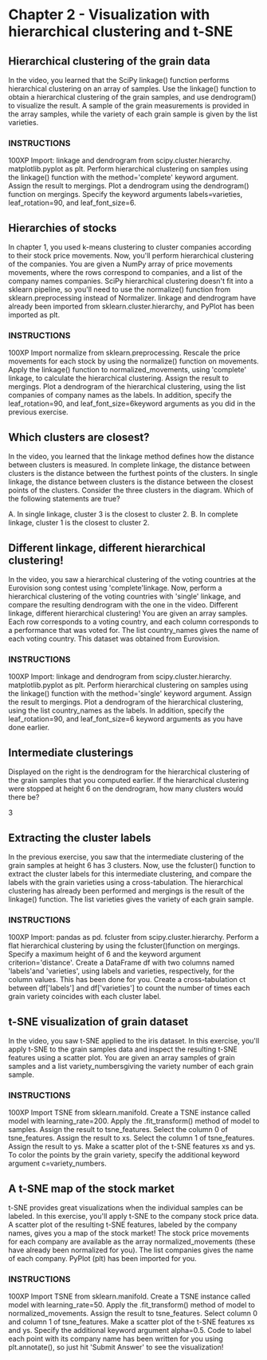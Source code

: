 # Chapter 2 - Visualization with hierarchical clustering and t-SNE


## Hierarchical clustering of the grain data
In the video, you learned that the SciPy linkage() function performs hierarchical clustering on an array of samples. Use the linkage() function to obtain a hierarchical clustering of the grain samples, and use dendrogram() to visualize the result. A sample of the grain measurements is provided in the array samples, while the variety of each grain sample is given by the list varieties.
### INSTRUCTIONS
100XP
Import:
linkage and dendrogram from scipy.cluster.hierarchy.
matplotlib.pyplot as plt.
Perform hierarchical clustering on samples using the linkage() function with the method='complete' keyword argument. Assign the result to mergings.
Plot a dendrogram using the dendrogram() function on mergings. Specify the keyword arguments labels=varieties, leaf_rotation=90, and leaf_font_size=6.


## Hierarchies of stocks
In chapter 1, you used k-means clustering to cluster companies according to their stock price movements. Now, you'll perform hierarchical clustering of the companies. You are given a NumPy array of price movements movements, where the rows correspond to companies, and a list of the company names companies. SciPy hierarchical clustering doesn't fit into a sklearn pipeline, so you'll need to use the normalize() function from sklearn.preprocessing instead of Normalizer.
linkage and dendrogram have already been imported from sklearn.cluster.hierarchy, and PyPlot has been imported as plt.
### INSTRUCTIONS
100XP
Import normalize from sklearn.preprocessing.
Rescale the price movements for each stock by using the normalize() function on movements.
Apply the linkage() function to normalized_movements, using 'complete' linkage, to calculate the hierarchical clustering. Assign the result to mergings.
Plot a dendrogram of the hierarchical clustering, using the list companies of company names as the labels. In addition, specify the leaf_rotation=90, and leaf_font_size=6keyword arguments as you did in the previous exercise.

## Which clusters are closest?
In the video, you learned that the linkage method defines how the distance between clusters is measured. In complete linkage, the distance between clusters is the distance between the furthest points of the clusters. In single linkage, the distance between clusters is the distance between the closest points of the clusters.
Consider the three clusters in the diagram. Which of the following statements are true?


A. In single linkage, cluster 3 is the closest to cluster 2.
B. In complete linkage, cluster 1 is the closest to cluster 2.


## Different linkage, different hierarchical clustering!
In the video, you saw a hierarchical clustering of the voting countries at the Eurovision song contest using 'complete'linkage. Now, perform a hierarchical clustering of the voting countries with 'single' linkage, and compare the resulting dendrogram with the one in the video. Different linkage, different hierarchical clustering!
You are given an array samples. Each row corresponds to a voting country, and each column corresponds to a performance that was voted for. The list country_names gives the name of each voting country. This dataset was obtained from Eurovision.

### INSTRUCTIONS
100XP
Import:
linkage and dendrogram from scipy.cluster.hierarchy.
matplotlib.pyplot as plt.
Perform hierarchical clustering on samples using the linkage() function with the method='single' keyword argument. Assign the result to mergings.
Plot a dendrogram of the hierarchical clustering, using the list country_names as the labels. In addition, specify the leaf_rotation=90, and leaf_font_size=6 keyword arguments as you have done earlier.

## Intermediate clusterings
Displayed on the right is the dendrogram for the hierarchical clustering of the grain samples that you computed earlier. If the hierarchical clustering were stopped at height 6 on the dendrogram, how many clusters would there be?


3

## Extracting the cluster labels
In the previous exercise, you saw that the intermediate clustering of the grain samples at height 6 has 3 clusters. Now, use the fcluster() function to extract the cluster labels for this intermediate clustering, and compare the labels with the grain varieties using a cross-tabulation.
The hierarchical clustering has already been performed and mergings is the result of the linkage() function. The list varieties gives the variety of each grain sample.

### INSTRUCTIONS
100XP
Import:
pandas as pd.
fcluster from scipy.cluster.hierarchy.
Perform a flat hierarchical clustering by using the fcluster()function on mergings. Specify a maximum height of 6 and the keyword argument criterion='distance'.
Create a DataFrame df with two columns named 'labels'and 'varieties', using labels and varieties, respectively, for the column values. This has been done for you.
Create a cross-tabulation ct between df['labels'] and df['varieties'] to count the number of times each grain variety coincides with each cluster label.
## t-SNE visualization of grain dataset
In the video, you saw t-SNE applied to the iris dataset. In this exercise, you'll apply t-SNE to the grain samples data and inspect the resulting t-SNE features using a scatter plot. You are given an array samples of grain samples and a list variety_numbersgiving the variety number of each grain sample.
### INSTRUCTIONS
100XP
Import TSNE from sklearn.manifold.
Create a TSNE instance called model with learning_rate=200.
Apply the .fit_transform() method of model to samples. Assign the result to tsne_features.
Select the column 0 of tsne_features. Assign the result to xs.
Select the column 1 of tsne_features. Assign the result to ys.
Make a scatter plot of the t-SNE features xs and ys. To color the points by the grain variety, specify the additional keyword argument c=variety_numbers.

## A t-SNE map of the stock market
t-SNE provides great visualizations when the individual samples can be labeled. In this exercise, you'll apply t-SNE to the company stock price data. A scatter plot of the resulting t-SNE features, labeled by the company names, gives you a map of the stock market! The stock price movements for each company are available as the array normalized_movements (these have already been normalized for you). The list companies gives the name of each company. PyPlot (plt) has been imported for you.

### INSTRUCTIONS
100XP
Import TSNE from sklearn.manifold.
Create a TSNE instance called model with learning_rate=50.
Apply the .fit_transform() method of model to normalized_movements. Assign the result to tsne_features.
Select column 0 and column 1 of tsne_features.
Make a scatter plot of the t-SNE features xs and ys. Specify the additional keyword argument alpha=0.5.
Code to label each point with its company name has been written for you using plt.annotate(), so just hit 'Submit Answer' to see the visualization!

